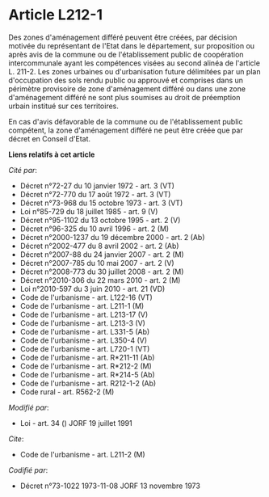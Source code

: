 # Article L212-1

Des zones d'aménagement différé peuvent être créées, par décision motivée du représentant de l'Etat dans le département, sur
proposition ou après avis de la commune ou de l'établissement public de coopération intercommunale ayant les compétences
visées au second alinéa de l'article L. 211-2. Les zones urbaines ou d'urbanisation future délimitées par un plan
d'occupation des sols rendu public ou approuvé et comprises dans un périmètre provisoire de zone d'aménagement différé ou
dans une zone d'aménagement différé ne sont plus soumises au droit de préemption urbain institué sur ces territoires.

En cas d'avis défavorable de la commune ou de l'établissement public compétent, la zone d'aménagement différé ne peut être
créée que par décret en Conseil d'Etat.

**Liens relatifs à cet article**

_Cité par_:

  - Décret n°72-27 du 10 janvier 1972 - art. 3 (VT)
  - Décret n°72-770 du 17 août 1972 - art. 3 (VT)
  - Décret n°73-968 du 15 octobre 1973 - art. 3 (VT)
  - Loi n°85-729 du 18 juillet 1985 - art. 9 (V)
  - Décret n°95-1102 du 13 octobre 1995 - art. 2 (V)
  - Décret n°96-325 du 10 avril 1996 - art. 2 (M)
  - Décret n°2000-1237 du 19 décembre 2000 - art. 2 (Ab)
  - Décret n°2002-477 du 8 avril 2002 - art. 2 (Ab)
  - Décret n°2007-88 du 24 janvier 2007 - art. 2 (M)
  - Décret n°2007-785 du 10 mai 2007 - art. 2 (V)
  - Décret n°2008-773 du 30 juillet 2008 - art. 2 (M)
  - Décret n°2010-306 du 22 mars 2010 - art. 2 (M)
  - Loi n°2010-597 du 3 juin 2010 - art. 21 (VD)
  - Code de l'urbanisme - art. L122-16 (VT)
  - Code de l'urbanisme - art. L211-1 (M)
  - Code de l'urbanisme - art. L213-17 (V)
  - Code de l'urbanisme - art. L213-3 (V)
  - Code de l'urbanisme - art. L331-5 (Ab)
  - Code de l'urbanisme - art. L350-4 (V)
  - Code de l'urbanisme - art. L720-1 (VT)
  - Code de l'urbanisme - art. R*211-11 (Ab)
  - Code de l'urbanisme - art. R*212-2 (M)
  - Code de l'urbanisme - art. R*214-5 (Ab)
  - Code de l'urbanisme - art. R212-1-2 (Ab)
  - Code rural - art. R562-2 (M)

_Modifié par_:

  - Loi - art. 34 () JORF 19 juillet 1991

_Cite_:

  - Code de l'urbanisme - art. L211-2 (M)

_Codifié par_:

  - Décret n°73-1022 1973-11-08 JORF 13 novembre 1973
